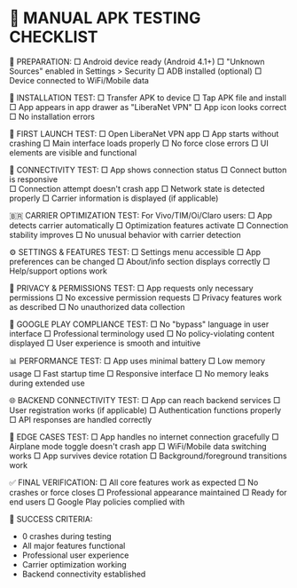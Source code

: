 
📱 MANUAL APK TESTING CHECKLIST
================================

🔧 PREPARATION:
□ Android device ready (Android 4.1+)
□ "Unknown Sources" enabled in Settings > Security
□ ADB installed (optional)
□ Device connected to WiFi/Mobile data

📲 INSTALLATION TEST:
□ Transfer APK to device
□ Tap APK file and install
□ App appears in app drawer as "LiberaNet VPN"
□ App icon looks correct
□ No installation errors

🚀 FIRST LAUNCH TEST:
□ Open LiberaNet VPN app
□ App starts without crashing
□ Main interface loads properly
□ No force close errors
□ UI elements are visible and functional

🔌 CONNECTIVITY TEST:
□ App shows connection status
□ Connect button is responsive  
□ Connection attempt doesn't crash app
□ Network state is detected properly
□ Carrier information is displayed (if applicable)

🇧🇷 CARRIER OPTIMIZATION TEST:
For Vivo/TIM/Oi/Claro users:
□ App detects carrier automatically
□ Optimization features activate
□ Connection stability improves
□ No unusual behavior with carrier detection

⚙️ SETTINGS & FEATURES TEST:
□ Settings menu accessible
□ App preferences can be changed
□ About/info section displays correctly
□ Help/support options work

🔐 PRIVACY & PERMISSIONS TEST:
□ App requests only necessary permissions
□ No excessive permission requests
□ Privacy features work as described
□ No unauthorized data collection

🏪 GOOGLE PLAY COMPLIANCE TEST:
□ No "bypass" language in user interface
□ Professional terminology used
□ No policy-violating content displayed
□ User experience is smooth and intuitive

📊 PERFORMANCE TEST:
□ App uses minimal battery
□ Low memory usage
□ Fast startup time
□ Responsive interface
□ No memory leaks during extended use

🌐 BACKEND CONNECTIVITY TEST:
□ App can reach backend services
□ User registration works (if applicable)
□ Authentication functions properly
□ API responses are handled correctly

🔄 EDGE CASES TEST:
□ App handles no internet connection gracefully
□ Airplane mode toggle doesn't crash app
□ WiFi/Mobile data switching works
□ App survives device rotation
□ Background/foreground transitions work

✅ FINAL VERIFICATION:
□ All core features work as expected
□ No crashes or force closes
□ Professional appearance maintained
□ Ready for end users
□ Google Play policies complied with

🎯 SUCCESS CRITERIA:
- 0 crashes during testing
- All major features functional
- Professional user experience
- Carrier optimization working
- Backend connectivity established
